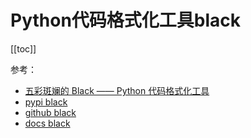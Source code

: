 # Python代码格式化工具black

[[toc]]



参考：

- [五彩斑斓的 Black —— Python 代码格式化工具](https://muzing.top/posts/a29e4743/)
- [pypi black](https://pypi.org/project/black/)
- [github black](https://github.com/psf/black)
- [docs black](https://black.readthedocs.io/en/stable/getting_started.html)